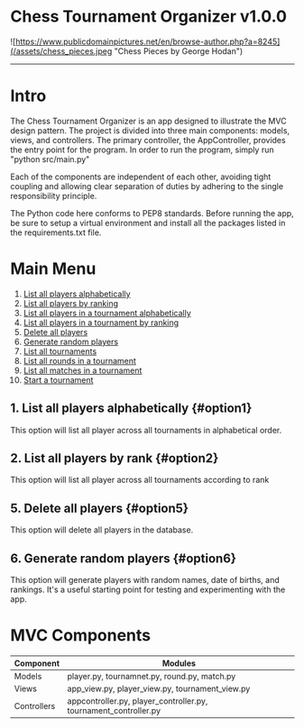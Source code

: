 # Chess Tournament Organizer v1.0.0

![https://www.publicdomainpictures.net/en/browse-author.php?a=8245](/assets/chess_pieces.jpeg "Chess Pieces by George Hodan")

***
# Intro
The Chess Tournament Organizer is an app designed to illustrate the MVC design pattern.  The project is divided into three main components: models, views, and controllers.  The primary controller, the AppController, provides the entry point for the program.  In order to run the program, simply run "python src/main.py"

Each of the components are independent of each other, avoiding tight coupling and allowing clear separation of duties by adhering to the single responsibility principle.

The Python code here conforms to PEP8 standards.  Before running the app, be sure to setup a virtual environment and install all the packages listed in the requirements.txt file.

# Main Menu 
1. [List all players alphabetically](#option1)
2. [List all players by ranking](#option2)
3. [List all players in a tournament alphabetically](#option3)
4. [List all players in a tournament by ranking](#option4)
5. [Delete all players](#option5)
6. [Generate random players](#option6)
7. [List all tournaments](#option7)
8. [List all rounds in a tournament](#option8)
9. [List all matches in a tournament](#option9)
10. [Start a tournament](#option10)

## 1. List all players alphabetically {#option1}

This option will list all player across all tournaments in alphabetical order.
## 2. List all players by rank {#option2}

This option will list all player across all tournaments according to rank

## 5. Delete all players {#option5}

This option will delete all players in the database.

## 6. Generate random players {#option6}

This option will generate players with random names, date of births, and rankings.  It's a useful starting point for testing and experimenting with the app.

# MVC Components

| Component | Modules                                      |
| --------- | -------------------------------------------- |
| Models | player.py, tournamnet.py, round.py, match.py |
| Views | app_view.py, player_view.py, tournament_view.py |
| Controllers | appcontroller.py, player_controller.py, tournament_controller.py |







